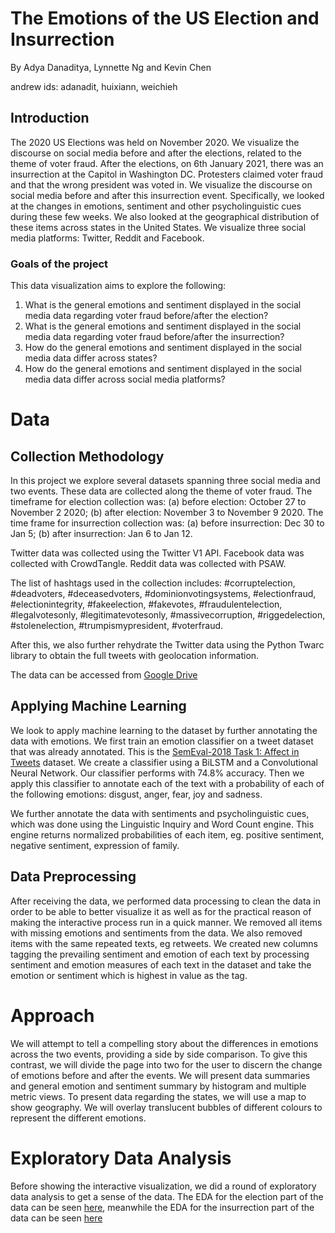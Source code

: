 # The Emotions of the US Election and Insurrection
By Adya Danaditya, Lynnette Ng and Kevin Chen

andrew ids: adanadit, huixiann, weichieh

## Introduction
The 2020 US Elections was held on November 2020. We visualize the discourse on social media before and after the elections, related to the theme of voter fraud.
After the elections, on 6th January 2021, there was an insurrection at the Capitol in Washington DC. 
Protesters claimed voter fraud and that the wrong president was voted in. We visualize the discourse on social media before and after this insurrection event. 
Specifically, we looked at the changes in emotions, sentiment and other psycholinguistic cues during these few weeks. 
We also looked at the geographical distribution of these items across states in the United States.
We visualize three social media platforms: Twitter, Reddit and Facebook.

### Goals of the project
This data visualization aims to explore the following:
1. What is the general emotions and sentiment displayed in the social media data regarding voter fraud before/after the election? 
2. What is the general emotions and sentiment displayed in the social media data regarding voter fraud before/after the insurrection?
3. How do the general emotions and sentiment displayed in the social media data differ across states? 
4. How do the general emotions and sentiment displayed in the social media data differ across social media platforms? 

# Data
## Collection Methodology
In this project we explore several datasets spanning three social media and two events. These data are collected along the theme of voter fraud. 
The timeframe for election collection was: (a) before election: October 27 to November 2 2020; (b) after election: November 3 to November 9 2020. 
The time frame for insurrection collection was: (a) before insurrection: Dec 30 to Jan 5; (b) after insurrection: Jan 6 to Jan 12.

Twitter data was collected using the Twitter V1 API. Facebook data was collected with CrowdTangle. Reddit data was collected with PSAW.

The list of hashtags used in the collection includes: #corruptelection, #deadvoters, #deceasedvoters, #dominionvotingsystems, #electionfraud, #electionintegrity, #fakeelection, #fakevotes, #fraudulentelection, #legalvotesonly, #legitimatevotesonly, #massivecorruption, #riggedelection, #stolenelection, #trumpismypresident, #voterfraud.

After this, we also further rehydrate the Twitter data using the Python Twarc library to obtain the full tweets with geolocation information.

The data can be accessed from [Google Drive](https://drive.google.com/drive/folders/1FPgvlw2DOEcz3gKHHd0EL0hLV8cmkaCt?usp=sharing)

## Applying Machine Learning 
We look to apply machine learning to the dataset by further annotating the data with emotions.
We first train an emotion classifier on a tweet dataset that was already annotated. This is the [SemEval-2018 Task 1: Affect in Tweets](https://competitions.codalab.org/competitions/17751) dataset. We create a classifier using a BiLSTM and a Convolutional Neural Network. Our classifier performs with 74.8% accuracy. Then we apply this classifier to annotate each of the text with a probability of each of the following emotions: disgust, anger, fear, joy and sadness.

We further annotate the data with sentiments and psycholinguistic cues, which was done using the Linguistic Inquiry and Word Count engine. 
This engine returns normalized probabilities of each item, eg. positive sentiment, negative sentiment, expression of family. 

## Data Preprocessing 
After receiving the data, we performed data processing to clean the data in order to be able to better visualize it as well as for the practical reason of making the interactive process run in a quick manner. 
We removed all items with missing emotions and sentiments from the data. 
We also removed items with the same repeated texts, eg retweets. 
We created new columns tagging the prevailing sentiment and emotion of each text by processing sentiment and emotion measures of each text in the dataset and take the emotion or sentiment which is highest in value as the tag.

# Approach 
We will attempt to tell a compelling story about the differences in emotions across the two events, providing a side by side comparison. 
To give this contrast, we will divide the page into two for the user to discern the change of emotions before and after the events.
We will present data summaries and general emotion and sentiment summary by histogram and multiple metric views.
To present data regarding the states, we will use a map to show geography. We will overlay translucent bubbles of different colours to represent the different emotions.

# Exploratory Data Analysis
Before showing the interactive visualization, we did a round of exploratory data analysis to get a sense of the data. The EDA for the election part of the data can be seen [here](election_exploration.ipynb), meanwhile the EDA for the insurrection part of the data can be seen [here](insurrection_exploration.ipynb)

